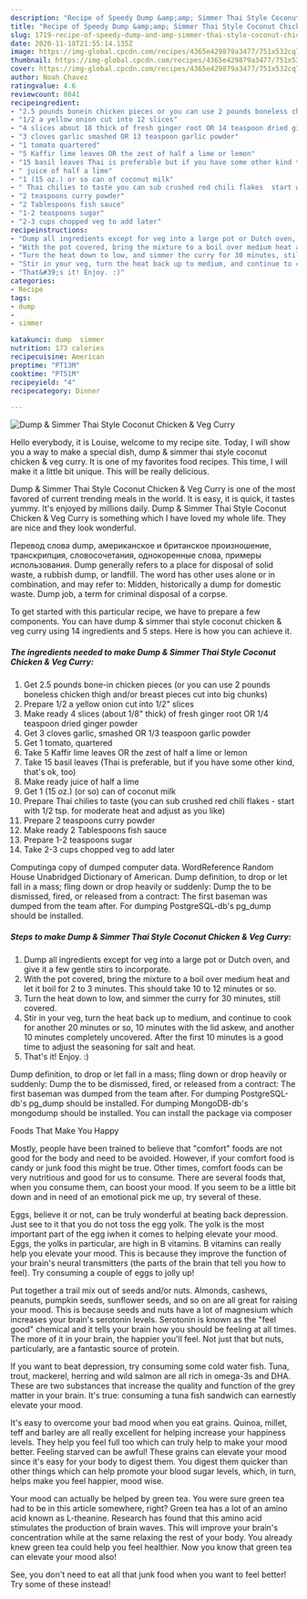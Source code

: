 ```yaml
---
description: "Recipe of Speedy Dump &amp;amp; Simmer Thai Style Coconut Chicken &amp;amp; Veg Curry"
title: "Recipe of Speedy Dump &amp;amp; Simmer Thai Style Coconut Chicken &amp;amp; Veg Curry"
slug: 1719-recipe-of-speedy-dump-and-amp-simmer-thai-style-coconut-chicken-and-amp-veg-curry
date: 2020-11-18T21:55:14.135Z
image: https://img-global.cpcdn.com/recipes/4365e429879a3477/751x532cq70/dump-simmer-thai-style-coconut-chicken-veg-curry-recipe-main-photo.jpg
thumbnail: https://img-global.cpcdn.com/recipes/4365e429879a3477/751x532cq70/dump-simmer-thai-style-coconut-chicken-veg-curry-recipe-main-photo.jpg
cover: https://img-global.cpcdn.com/recipes/4365e429879a3477/751x532cq70/dump-simmer-thai-style-coconut-chicken-veg-curry-recipe-main-photo.jpg
author: Noah Chavez
ratingvalue: 4.6
reviewcount: 8041
recipeingredient:
- "2.5 pounds bonein chicken pieces or you can use 2 pounds boneless chicken thigh andor breast pieces cut into big chunks"
- "1/2 a yellow onion cut into 12 slices"
- "4 slices about 18 thick of fresh ginger root OR 14 teaspoon dried ginger powder"
- "3 cloves garlic smashed OR 13 teaspoon garlic powder"
- "1 tomato quartered"
- "5 Kaffir lime leaves OR the zest of half a lime or lemon"
- "15 basil leaves Thai is preferable but if you have some other kind thats ok too"
- " juice of half a lime"
- "1 (15 oz.) or so can of coconut milk"
- " Thai chilies to taste you can sub crushed red chili flakes  start with 12 tsp for moderate heat and adjust as you like"
- "2 teaspoons curry powder"
- "2 Tablespoons fish sauce"
- "1-2 teaspoons sugar"
- "2-3 cups chopped veg to add later"
recipeinstructions:
- "Dump all ingredients except for veg into a large pot or Dutch oven, and give it a few gentle stirs to incorporate."
- "With the pot covered, bring the mixture to a boil over medium heat and let it boil for 2 to 3 minutes. This should take 10 to 12 minutes or so."
- "Turn the heat down to low, and simmer the curry for 30 minutes, still covered."
- "Stir in your veg, turn the heat back up to medium, and continue to cook for another 20 minutes or so, 10 minutes with the lid askew, and another 10 minutes completely uncovered. After the first 10 minutes is a good time to adjust the seasoning for salt and heat."
- "That&#39;s it! Enjoy. :)"
categories:
- Recipe
tags:
- dump
- 
- simmer

katakunci: dump  simmer 
nutrition: 173 calories
recipecuisine: American
preptime: "PT13M"
cooktime: "PT51M"
recipeyield: "4"
recipecategory: Dinner

---
```



![Dump &amp; Simmer Thai Style Coconut Chicken &amp; Veg Curry](https://img-global.cpcdn.com/recipes/4365e429879a3477/751x532cq70/dump-simmer-thai-style-coconut-chicken-veg-curry-recipe-main-photo.jpg)

Hello everybody, it is Louise, welcome to my recipe site. Today, I will show you a way to make a special dish, dump &amp; simmer thai style coconut chicken &amp; veg curry. It is one of my favorites food recipes. This time, I will make it a little bit unique. This will be really delicious.

Dump &amp; Simmer Thai Style Coconut Chicken &amp; Veg Curry is one of the most favored of current trending meals in the world. It is easy, it is quick, it tastes yummy. It's enjoyed by millions daily. Dump &amp; Simmer Thai Style Coconut Chicken &amp; Veg Curry is something which I have loved my whole life. They are nice and they look wonderful.

Перевод слова dump, американское и британское произношение, транскрипция, словосочетания, однокоренные слова, примеры использования. Dump generally refers to a place for disposal of solid waste, a rubbish dump, or landfill. The word has other uses alone or in combination, and may refer to: Midden, historically a dump for domestic waste. Dump job, a term for criminal disposal of a corpse.


To get started with this particular recipe, we have to prepare a few components. You can have dump &amp; simmer thai style coconut chicken &amp; veg curry using 14 ingredients and 5 steps. Here is how you can achieve it.

<!--inarticleads1-->

##### The ingredients needed to make Dump &amp; Simmer Thai Style Coconut Chicken &amp; Veg Curry:

1. Get 2.5 pounds bone-in chicken pieces (or you can use 2 pounds boneless chicken thigh and/or breast pieces cut into big chunks)
1. Prepare 1/2 a yellow onion cut into 1/2&#34; slices
1. Make ready 4 slices (about 1/8&#34; thick) of fresh ginger root OR 1/4 teaspoon dried ginger powder
1. Get 3 cloves garlic, smashed OR 1/3 teaspoon garlic powder
1. Get 1 tomato, quartered
1. Take 5 Kaffir lime leaves OR the zest of half a lime or lemon
1. Take 15 basil leaves (Thai is preferable, but if you have some other kind, that&#39;s ok, too)
1. Make ready  juice of half a lime
1. Get 1 (15 oz.) (or so) can of coconut milk
1. Prepare  Thai chilies to taste (you can sub crushed red chili flakes - start with 1/2 tsp. for moderate heat and adjust as you like)
1. Prepare 2 teaspoons curry powder
1. Make ready 2 Tablespoons fish sauce
1. Prepare 1-2 teaspoons sugar
1. Take 2-3 cups chopped veg to add later


Computinga copy of dumped computer data. WordReference Random House Unabridged Dictionary of American. Dump definition, to drop or let fall in a mass; fling down or drop heavily or suddenly: Dump the to be dismissed, fired, or released from a contract: The first baseman was dumped from the team after. For dumping PostgreSQL-db&#39;s pg_dump should be installed. 

<!--inarticleads2-->

##### Steps to make Dump &amp; Simmer Thai Style Coconut Chicken &amp; Veg Curry:

1. Dump all ingredients except for veg into a large pot or Dutch oven, and give it a few gentle stirs to incorporate.
1. With the pot covered, bring the mixture to a boil over medium heat and let it boil for 2 to 3 minutes. This should take 10 to 12 minutes or so.
1. Turn the heat down to low, and simmer the curry for 30 minutes, still covered.
1. Stir in your veg, turn the heat back up to medium, and continue to cook for another 20 minutes or so, 10 minutes with the lid askew, and another 10 minutes completely uncovered. After the first 10 minutes is a good time to adjust the seasoning for salt and heat.
1. That&#39;s it! Enjoy. :)


Dump definition, to drop or let fall in a mass; fling down or drop heavily or suddenly: Dump the to be dismissed, fired, or released from a contract: The first baseman was dumped from the team after. For dumping PostgreSQL-db&#39;s pg_dump should be installed. For dumping MongoDB-db&#39;s mongodump should be installed. You can install the package via composer 

Foods That Make You Happy


Mostly, people have been trained to believe that "comfort" foods are not good for the body and need to be avoided. However, if your comfort food is candy or junk food this might be true. Other times, comfort foods can be very nutritious and good for us to consume. There are several foods that, when you consume them, can boost your mood. If you seem to be a little bit down and in need of an emotional pick me up, try several of these.

Eggs, believe it or not, can be truly wonderful at beating back depression. Just see to it that you do not toss the egg yolk. The yolk is the most important part of the egg iwhen it comes to helping elevate your mood. Eggs, the yolks in particular, are high in B vitamins. B vitamins can really help you elevate your mood. This is because they improve the function of your brain's neural transmitters (the parts of the brain that tell you how to feel). Try consuming a couple of eggs to jolly up!

Put together a trail mix out of seeds and/or nuts. Almonds, cashews, peanuts, pumpkin seeds, sunflower seeds, and so on are all great for raising your mood. This is because seeds and nuts have a lot of magnesium which increases your brain's serotonin levels. Serotonin is known as the "feel good" chemical and it tells your brain how you should be feeling at all times. The more of it in your brain, the happier you'll feel. Not just that but nuts, particularly, are a fantastic source of protein.

If you want to beat depression, try consuming some cold water fish. Tuna, trout, mackerel, herring and wild salmon are all rich in omega-3s and DHA. These are two substances that increase the quality and function of the grey matter in your brain. It's true: consuming a tuna fish sandwich can earnestly elevate your mood. 

It's easy to overcome your bad mood when you eat grains. Quinoa, millet, teff and barley are all really excellent for helping increase your happiness levels. They help you feel full too which can truly help to make your mood better. Feeling starved can be awful! These grains can elevate your mood since it's easy for your body to digest them. You digest them quicker than other things which can help promote your blood sugar levels, which, in turn, helps make you feel happier, mood wise.

Your mood can actually be helped by green tea. You were sure green tea had to be in this article somewhere, right? Green tea has a lot of an amino acid known as L-theanine. Research has found that this amino acid stimulates the production of brain waves. This will improve your brain's concentration while at the same relaxing the rest of your body. You already knew green tea could help you feel healthier. Now you know that green tea can elevate your mood also!

See, you don't need to eat all that junk food when you want to feel better! Try some of these instead!

